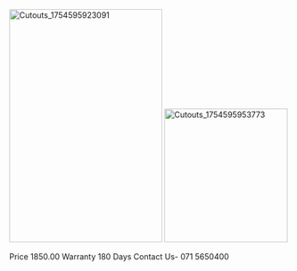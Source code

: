 <img width="274" height="417" alt="Cutouts_1754595923091" src="https://github.com/user-attachments/assets/f44f1df9-d123-4f0b-8bbc-be54743bcf79" />
<img width="221" height="239" alt="Cutouts_1754595953773" src="https://github.com/user-attachments/assets/83a6b2d5-05b6-456b-b906-8dac21e87306" />

Price 1850.00
Warranty 180 Days
Contact Us- 071 5650400
